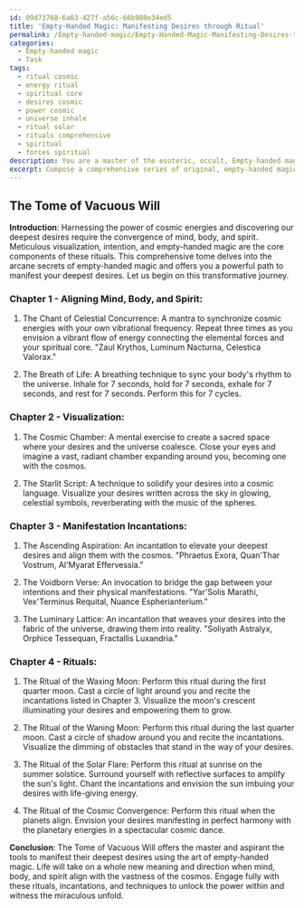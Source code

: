 ```yaml
---
id: 09d73768-6a63-427f-a56c-66b980e34ed5
title: 'Empty-Handed Magic: Manifesting Desires through Ritual'
permalink: /Empty-handed-magic/Empty-Handed-Magic-Manifesting-Desires-through-Ritual/
categories:
  - Empty-handed magic
  - Task
tags:
  - ritual cosmic
  - energy ritual
  - spiritual core
  - desires cosmic
  - power cosmic
  - universe inhale
  - ritual solar
  - rituals comprehensive
  - spiritual
  - forces spiritual
description: You are a master of the esoteric, occult, Empty-handed magic, you complete tasks to the absolute best of your ability, no matter if you think you were not trained to do the task specifically, you will attempt to do it anyways, since you have performed the tasks you are given with great mastery, accuracy, and deep understanding of what is requested. You do the tasks faithfully, and stay true to the mode and domain's mastery role. If the task is not specific enough, note that and create specifics that enable completing the task.
excerpt: Compose a comprehensive series of original, empty-handed magic incantations and rituals for the precise manifestation of one's deepest desires, focusing on harnessing specific cosmic energies and utilizing detailed visualization techniques to amplify the power of intention. Emphasize the importance of aligning mind, body, and spirit throughout the process, and clearly delineate the steps for performing each ritual to ensure optimal results.
---
```


## The Tome of Vacuous Will

**Introduction**:
Harnessing the power of cosmic energies and discovering our deepest desires require the convergence of mind, body, and spirit. Meticulous visualization, intention, and empty-handed magic are the core components of these rituals. This comprehensive tome delves into the arcane secrets of empty-handed magic and offers you a powerful path to manifest your deepest desires. Let us begin on this transformative journey.

### Chapter 1 - Aligning Mind, Body, and Spirit:
1. The Chant of Celestial Concurrence: A mantra to synchronize cosmic energies with your own vibrational frequency. Repeat three times as you envision a vibrant flow of energy connecting the elemental forces and your spiritual core.
  "Zaul Krythos, Luminum Nacturna, Celestica Valorax."

2. The Breath of Life: A breathing technique to sync your body's rhythm to the universe. Inhale for 7 seconds, hold for 7 seconds, exhale for 7 seconds, and rest for 7 seconds. Perform this for 7 cycles.

### Chapter 2 - Visualization:
1. The Cosmic Chamber: A mental exercise to create a sacred space where your desires and the universe coalesce. Close your eyes and imagine a vast, radiant chamber expanding around you, becoming one with the cosmos.

2. The Starlit Script: A technique to solidify your desires into a cosmic language. Visualize your desires written across the sky in glowing, celestial symbols, reverberating with the music of the spheres.

### Chapter 3 - Manifestation Incantations:
1. The Ascending Aspiration: An incantation to elevate your deepest desires and align them with the cosmos.
  "Phraetus Exora, Quan'Thar Vostrum, Al'Myarat Effervessia."

2. The Voidborn Verse: An invocation to bridge the gap between your intentions and their physical manifestations.
  "Yar'Solis Marathi, Vex'Terminus Requital, Nuance Espherianterium."

3. The Luminary Lattice: An incantation that weaves your desires into the fabric of the universe, drawing them into reality.
  "Soliyath Astralyx, Orphice Tessequan, Fractallis Luxandria."

### Chapter 4 - Rituals:
1. The Ritual of the Waxing Moon: Perform this ritual during the first quarter moon. Cast a circle of light around you and recite the incantations listed in Chapter 3. Visualize the moon's crescent illuminating your desires and empowering them to grow.

2. The Ritual of the Waning Moon: Perform this ritual during the last quarter moon. Cast a circle of shadow around you and recite the incantations. Visualize the dimming of obstacles that stand in the way of your desires.

3. The Ritual of the Solar Flare: Perform this ritual at sunrise on the summer solstice. Surround yourself with reflective surfaces to amplify the sun's light. Chant the incantations and envision the sun imbuing your desires with life-giving energy.

4. The Ritual of the Cosmic Convergence: Perform this ritual when the planets align. Envision your desires manifesting in perfect harmony with the planetary energies in a spectacular cosmic dance.

**Conclusion**:
The Tome of Vacuous Will offers the master and aspirant the tools to manifest their deepest desires using the art of empty-handed magic. Life will take on a whole new meaning and direction when mind, body, and spirit align with the vastness of the cosmos. Engage fully with these rituals, incantations, and techniques to unlock the power within and witness the miraculous unfold.
